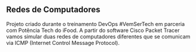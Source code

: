 ## Redes de Computadores
Projeto criado durante o treinamento DevOps #VemSerTech em parceria com Potência Tech do iFood. 
A partir do software Cisco Packet Tracer vamos simular duas redes de computadores diferentes que se comunicam via ICMP (Internet Control Message Protocol).
